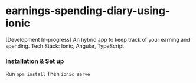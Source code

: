 # earnings-spending-diary-using-ionic
[Development In-progress] An hybrid app to keep track of your earning and spending.
Tech Stack: Ionic, Angular, TypeScript
### Installation & Set up
Run `npm install`
Then `ionic serve`
